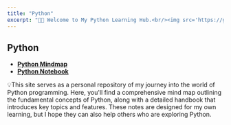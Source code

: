 ```yaml
---
title: "Python"
excerpt: "👋🏻 Welcome to My Python Learning Hub.<br/><img src='https://github.com/JiaxinCaii/jc.personal/blob/master/images/image_python.png'>"
---
```

## Python
 - **[Python Mindmap](https://www.canva.com/design/DAGUyznbOvY/2hQtGwE4yN0mrOktPLnjsg/view?utm_content=DAGUyznbOvY&utm_campaign=share_your_design&utm_medium=link&utm_source=shareyourdesignpanel)**
 - **[Python Notebook](files/jc_Python_Notebook.html)**

💡This site serves as a personal repository of my journey into the world of Python programming. Here, you'll find a comprehensive mind map outlining the fundamental concepts of Python, along with a detailed handbook that introduces key topics and features. These notes are designed for my own learning, but I hope they can also help others who are exploring Python.

